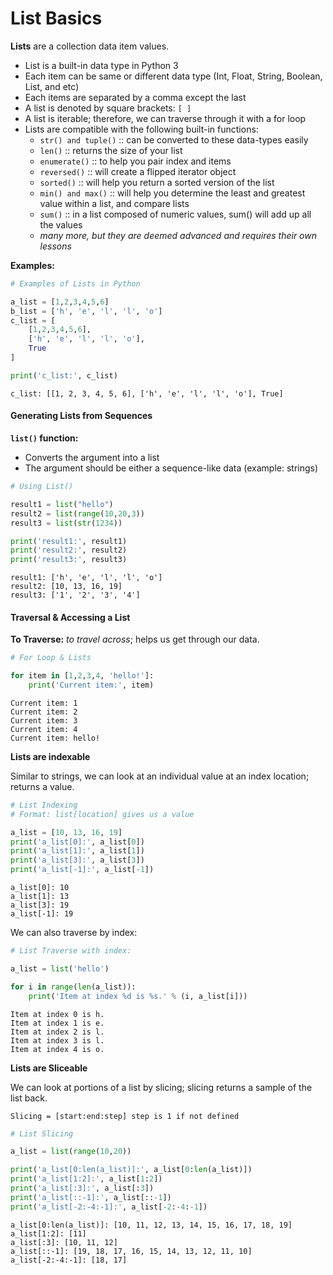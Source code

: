 # List Basics

**Lists** are a collection data item values.

* List is a built-in data type in Python 3
* Each item can be same or different data type (Int, Float, String, Boolean, List, and etc)
* Each items are separated by a comma except the last
* A list is denoted by square brackets: `[ ]`
* A list is iterable; therefore, we can traverse through it with a for loop
* Lists are compatible with the following built-in functions:
  * `str() and tuple()` :: can be converted to these data-types easily
  * `len()` :: returns the size of your list
  * `enumerate()` :: to help you pair index and items
  * `reversed()` :: will create a flipped iterator object
  * `sorted()` :: will help you return a sorted version of the list
  * `min() and max()` :: will help you determine the least and greatest value within a list, and compare lists
  * `sum()` :: in a list composed of numeric values, sum() will add up all the values
  * _many more, but they are deemed advanced and requires their own lessons_

**Examples:**

```python
# Examples of Lists in Python

a_list = [1,2,3,4,5,6]
b_list = ['h', 'e', 'l', 'l', 'o']
c_list = [
	[1,2,3,4,5,6],
	['h', 'e', 'l', 'l', 'o'],
	True
]

print('c_list:', c_list)
```

```
c_list: [[1, 2, 3, 4, 5, 6], ['h', 'e', 'l', 'l', 'o'], True]
```

#### Generating Lists from Sequences <a href="#generating-lists-from-sequences" id="generating-lists-from-sequences"></a>

**`list()` function:**

* Converts the argument into a list
* The argument should be either a sequence-like data (example: strings)

```python
# Using List()

result1 = list("hello")
result2 = list(range(10,20,3))
result3 = list(str(1234))

print('result1:', result1)
print('result2:', result2)
print('result3:', result3)
```

```
result1: ['h', 'e', 'l', 'l', 'o']
result2: [10, 13, 16, 19]
result3: ['1', '2', '3', '4']
```

#### Traversal & Accessing a List <a href="#traversal--accessing-a-list" id="traversal--accessing-a-list"></a>

**To Traverse:** _to travel across_; helps us get through our data.

```python
# For Loop & Lists

for item in [1,2,3,4, 'hello!']:
    print('Current item:', item)
```

```
Current item: 1
Current item: 2
Current item: 3
Current item: 4
Current item: hello!
```

**Lists are indexable**

Similar to strings, we can look at an individual value at an index location; returns a value.

```python
# List Indexing
# Format: list[location] gives us a value

a_list = [10, 13, 16, 19]
print('a_list[0]:', a_list[0])
print('a_list[1]:', a_list[1])
print('a_list[3]:', a_list[3])
print('a_list[-1]:', a_list[-1])
```

```
a_list[0]: 10
a_list[1]: 13
a_list[3]: 19
a_list[-1]: 19
```

We can also traverse by index:

```python
# List Traverse with index:

a_list = list('hello')

for i in range(len(a_list)):
    print('Item at index %d is %s.' % (i, a_list[i]))
```

```
Item at index 0 is h.
Item at index 1 is e.
Item at index 2 is l.
Item at index 3 is l.
Item at index 4 is o.
```

**Lists are Sliceable**

We can look at portions of a list by slicing; slicing returns a sample of the list back.

`Slicing = [start:end:step] step is 1 if not defined`

```python
# List Slicing

a_list = list(range(10,20))

print('a_list[0:len(a_list)]:', a_list[0:len(a_list)])
print('a_list[1:2]:', a_list[1:2])
print('a_list[:3]:', a_list[:3])
print('a_list[::-1]:', a_list[::-1])
print('a_list[-2:-4:-1]:', a_list[-2:-4:-1])
```

```
a_list[0:len(a_list)]: [10, 11, 12, 13, 14, 15, 16, 17, 18, 19]
a_list[1:2]: [11]
a_list[:3]: [10, 11, 12]
a_list[::-1]: [19, 18, 17, 16, 15, 14, 13, 12, 11, 10]
a_list[-2:-4:-1]: [18, 17]
```
